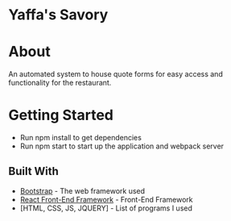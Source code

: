 # Yaffa's Savory

# About
An automated system to house quote forms for easy access and functionality for the restaurant.  

# Getting Started 
- Run npm install to get dependencies
- Run npm start to start up the application and webpack server
   
## Built With
* [Bootstrap](https://v4-alpha.getbootstrap.com/) - The web framework used
* [React Front-End Framework](https://reactjs.org/) - Front-End Framework
* [HTML, CSS, JS, JQUERY] - List of programs I used 
